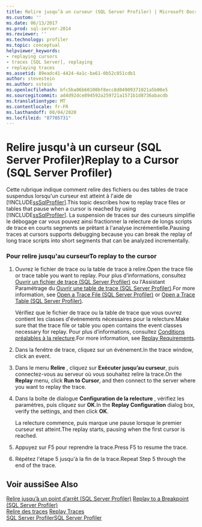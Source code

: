 ```yaml
---
title: Relire jusqu’à un curseur (SQL Server Profiler) | Microsoft Docs
ms.custom: ''
ms.date: 06/13/2017
ms.prod: sql-server-2014
ms.reviewer: ''
ms.technology: profiler
ms.topic: conceptual
helpviewer_keywords:
- replaying cursors
- traces [SQL Server], replaying
- replaying traces
ms.assetid: 89eadc41-4424-4a1c-ba61-0b52c851cdb1
author: stevestein
ms.author: sstein
ms.openlocfilehash: bfc5ba06b60100bf8ecc8d04909371021a5b00e5
ms.sourcegitcommit: ad4d92dce894592a259721a1571b1d8736abacdb
ms.translationtype: MT
ms.contentlocale: fr-FR
ms.lasthandoff: 08/04/2020
ms.locfileid: "87705731"
---
```

# <a name="replay-to-a-cursor-sql-server-profiler"></a><span data-ttu-id="febcc-102">Relire jusqu'à un curseur (SQL Server Profiler)</span><span class="sxs-lookup"><span data-stu-id="febcc-102">Replay to a Cursor (SQL Server Profiler)</span></span>
  <span data-ttu-id="febcc-103">Cette rubrique indique comment relire des fichiers ou des tables de trace suspendus lorsqu'un curseur est atteint à l'aide de [!INCLUDE[ssSqlProfiler](../../includes/sssqlprofiler-md.md)].</span><span class="sxs-lookup"><span data-stu-id="febcc-103">This topic describes how to replay trace files or tables that pause when a cursor is reached by using [!INCLUDE[ssSqlProfiler](../../includes/sssqlprofiler-md.md)].</span></span> <span data-ttu-id="febcc-104">La suspension de traces sur des curseurs simplifie le débogage car vous pouvez ainsi fractionner la relecture de longs scripts de trace en courts segments se prêtant à l'analyse incrémentielle.</span><span class="sxs-lookup"><span data-stu-id="febcc-104">Pausing traces at cursors supports debugging because you can break the replay of long trace scripts into short segments that can be analyzed incrementally.</span></span>  
  
### <a name="to-replay-to-the-cursor"></a><span data-ttu-id="febcc-105">Pour relire jusqu'au curseur</span><span class="sxs-lookup"><span data-stu-id="febcc-105">To replay to the cursor</span></span>  
  
1.  <span data-ttu-id="febcc-106">Ouvrez le fichier de trace ou la table de trace à relire.</span><span class="sxs-lookup"><span data-stu-id="febcc-106">Open the trace file or trace table you want to replay.</span></span> <span data-ttu-id="febcc-107">Pour plus d’informations, consultez [Ouvrir un fichier de trace &#40;SQL Server Profiler&#41;](open-a-trace-file-sql-server-profiler.md) ou l'Assistant Paramétrage du [Ouvrir une table de trace &#40;SQL Server Profiler&#41;](open-a-trace-table-sql-server-profiler.md).</span><span class="sxs-lookup"><span data-stu-id="febcc-107">For more information, see [Open a Trace File &#40;SQL Server Profiler&#41;](open-a-trace-file-sql-server-profiler.md) or [Open a Trace Table &#40;SQL Server Profiler&#41;](open-a-trace-table-sql-server-profiler.md).</span></span>  
  
     <span data-ttu-id="febcc-108">Vérifiez que le fichier de trace ou la table de trace que vous ouvrez contient les classes d'événements nécessaires pour la relecture.</span><span class="sxs-lookup"><span data-stu-id="febcc-108">Make sure that the trace file or table you open contains the event classes necessary for replay.</span></span> <span data-ttu-id="febcc-109">Pour plus d’informations, consultez [Conditions préalables à la relecture](replay-requirements.md).</span><span class="sxs-lookup"><span data-stu-id="febcc-109">For more information, see [Replay Requirements](replay-requirements.md).</span></span>  
  
2.  <span data-ttu-id="febcc-110">Dans la fenêtre de trace, cliquez sur un événement.</span><span class="sxs-lookup"><span data-stu-id="febcc-110">In the trace window, click an event.</span></span>  
  
3.  <span data-ttu-id="febcc-111">Dans le menu **Relire** , cliquez sur **Exécuter jusqu’au curseur**, puis connectez-vous au serveur où vous souhaitez relire la trace.</span><span class="sxs-lookup"><span data-stu-id="febcc-111">On the **Replay** menu, click **Run to Cursor**, and then connect to the server where you want to replay the trace.</span></span>  
  
4.  <span data-ttu-id="febcc-112">Dans la boîte de dialogue **Configuration de la relecture** , vérifiez les paramètres, puis cliquez sur **OK**.</span><span class="sxs-lookup"><span data-stu-id="febcc-112">In the **Replay Configuration** dialog box, verify the settings, and then click **OK**.</span></span>  
  
     <span data-ttu-id="febcc-113">La relecture commence, puis marque une pause lorsque le premier curseur est atteint.</span><span class="sxs-lookup"><span data-stu-id="febcc-113">The replay starts, pausing when the first cursor is reached.</span></span>  
  
5.  <span data-ttu-id="febcc-114">Appuyez sur F5 pour reprendre la trace.</span><span class="sxs-lookup"><span data-stu-id="febcc-114">Press F5 to resume the trace.</span></span>  
  
6.  <span data-ttu-id="febcc-115">Répétez l'étape 5 jusqu'à la fin de la trace.</span><span class="sxs-lookup"><span data-stu-id="febcc-115">Repeat Step 5 through the end of the trace.</span></span>  
  
## <a name="see-also"></a><span data-ttu-id="febcc-116">Voir aussi</span><span class="sxs-lookup"><span data-stu-id="febcc-116">See Also</span></span>  
 <span data-ttu-id="febcc-117">[Relire jusqu’à un point d’arrêt &#40;SQL Server Profiler&#41;](replay-to-a-breakpoint-sql-server-profiler.md) </span><span class="sxs-lookup"><span data-stu-id="febcc-117">[Replay to a Breakpoint &#40;SQL Server Profiler&#41;](replay-to-a-breakpoint-sql-server-profiler.md) </span></span>  
 <span data-ttu-id="febcc-118">[Relire des traces](replay-traces.md) </span><span class="sxs-lookup"><span data-stu-id="febcc-118">[Replay Traces](replay-traces.md) </span></span>  
 [<span data-ttu-id="febcc-119">SQL Server Profiler</span><span class="sxs-lookup"><span data-stu-id="febcc-119">SQL Server Profiler</span></span>](sql-server-profiler.md)  
  
  
